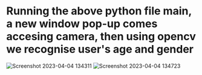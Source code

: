 # Running the above python file main, a new window pop-up comes accesing camera, then using opencv we recognise user's age and gender
![Screenshot 2023-04-04 134311](https://user-images.githubusercontent.com/96937608/229731386-fc90055d-9853-4bd6-995a-25aa3dafcf0f.png)
![Screenshot 2023-04-04 134723](https://user-images.githubusercontent.com/96937608/229731417-babdd127-1263-40a8-ba11-289aaa7667a5.png)
